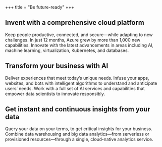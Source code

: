 +++
title = "Be future-ready"
+++

## Invent with a comprehensive cloud platform
Keep people productive, connected, and secure—while adapting to new challenges. In just 12 months, Azure grew by more than 1,000 new capabilities. Innovate with the latest advancements in areas including AI, machine learning, virtualization, Kubernetes, and databases.

## Transform your business with AI
Deliver experiences that meet today’s unique needs. Infuse your apps, websites, and bots with intelligent algorithms to understand and anticipate users’ needs. Work with a full set of AI services and capabilities that empower data scientists to innovate responsibly.

## Get instant and continuous insights from your data
Query your data on your terms, to get critical insights for your business. Combine data warehousing and big data analytics—from serverless or provisioned resources—through a single, cloud-native analytics service.
